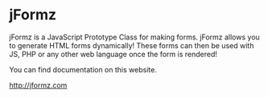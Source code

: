 # jFormz
<p>jFormz is a JavaScript Prototype Class for making forms.  jFormz allows you to generate HTML forms dynamically! These forms can then be used with JS, PHP or any other web language once the form is rendered!</p>


You can find documentation on this website.

http://jformz.com



